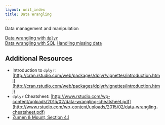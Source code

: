 ```yaml
---
layout: unit_index
title: Data Wrangling
---
```


Data management and manipulation

[Data wrangling with `dplyr`](wrangling_dplyr.html)  
[Data wrangling with SQL](wrangling_sql.html)
[Handling missing data](missing_data.html)

## Additional Resources

- Introduction to `dplyr`: [http://cran.rstudio.com/web/packages/dplyr/vignettes/introduction.html](http://cran.rstudio.com/web/packages/dplyr/vignettes/introduction.html)  
- `dplyr` Cheatsheet: [http://www.rstudio.com/wp-content/uploads/2015/02/data-wrangling-cheatsheet.pdf](http://www.rstudio.com/wp-content/uploads/2015/02/data-wrangling-cheatsheet.pdf)  
- [Zumen & Mount, Section 4.1](https://myelms.umd.edu/courses/1177854/modules/items/8462041)
